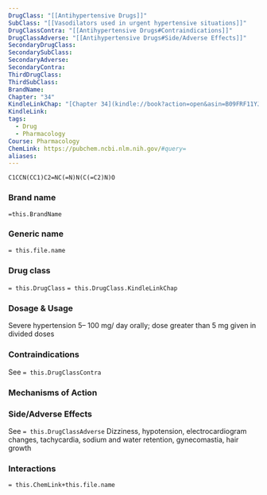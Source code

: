 ```yaml
---
DrugClass: "[[Antihypertensive Drugs]]"
SubClass: "[[Vasodilators used in urgent hypertensive situations]]"
DrugClassContra: "[[Antihypertensive Drugs#Contraindications]]"
DrugClassAdverse: "[[Antihypertensive Drugs#Side/Adverse Effects]]"
SecondaryDrugClass: 
SecondarySubClass: 
SecondaryAdverse: 
SecondaryContra: 
ThirdDrugClass: 
ThirdSubClass: 
BrandName: 
Chapter: "34"
KindleLinkChap: "[Chapter 34](kindle://book?action=open&asin=B09FRF11YJ&location=18587)"
KindleLink: 
tags:
  - Drug
  - Pharmacology
Course: Pharmacology
ChemLink: https://pubchem.ncbi.nlm.nih.gov/#query=
aliases:
---
```

```smiles
C1CCN(CC1)C2=NC(=N)N(C(=C2)N)O
```

### Brand name
`=this.BrandName`

### Generic name
`= this.file.name`

### Drug class 
`= this.DrugClass`
	`= this.DrugClass.KindleLinkChap`

### Dosage & Usage
Severe hypertension
5– 100 mg/ day orally; dose greater than 5 mg given in divided doses

### Contraindications
See `= this.DrugClassContra`

### Mechanisms of Action


### Side/Adverse Effects
See `= this.DrugClassAdverse`
Dizziness, hypotension, electrocardiogram changes, tachycardia, sodium and water retention, gynecomastia, hair growth

### Interactions

`= this.ChemLink+this.file.name`

